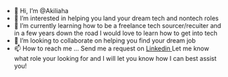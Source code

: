 - 👋 Hi, I’m @Akiliaha
- 👀 I’m interested in helping you land your dream tech and nontech roles 
- 🌱 I’m currently learning how to be a freelance tech sourcer/recuiter and in a few years down the road I would love to learn how to get into tech
- 💞️ I’m looking to collaborate on helping you find your dream job 
- 📫 How to reach me ... Send me a request on [Linkedin ](https://www.linkedin.com/in/akiliaha-rankine/) Let me know what role your looking for and I will let you know how I can best assist you! 

<!---
Akiliaha/Akiliaha is a ✨ special ✨ repository because its `README.md` (this file) appears on your GitHub profile.
You can click the Preview link to take a look at your changes.
--->
